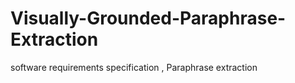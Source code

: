 # Visually-Grounded-Paraphrase-Extraction
software requirements specification
, Paraphrase extraction 
